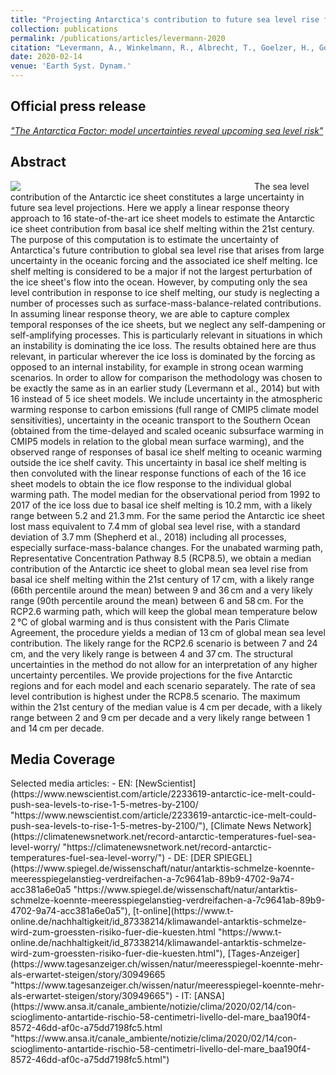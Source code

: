 ```yaml
---
title: "Projecting Antarctica's contribution to future sea level rise from basal ice shelf melt using linear response functions of 16 ice sheet models (LARMIP-2)"
collection: publications
permalink: /publications/articles/levermann-2020
citation: "Levermann, A., Winkelmann, R., Albrecht, T., Goelzer, H., Golledge, N. R., Greve, R., Huybrechts, P., Jordan, J., Leguy, G., Martin, D., Morlighem, M., Pattyn, F., Pollard, D., Quiquet, A., Rodehacke, C., Seroussi, H., Sutter, J., Zhang, T., Van Breedam, J., Calov, R., DeConto, R., Dumas, C., <b>Garbe, J.</b>, Gudmundsson, G. H., Hoffman, M. J., Humbert, A., Kleiner, T., Lipscomb, W. H., Meinshausen, M., Ng, E., Nowicki, S. M. J., Perego, M., Price, S. F., Saito, F., Schlegel, N.-J., Sun, S., and van de Wal, R. S. W.: <i>&quot;Projecting Antarctica's contribution to future sea level rise from basal ice shelf melt using linear response functions of 16 ice sheet models (LARMIP-2)&quot;</i>, Earth Syst. Dynam., 11, 35–76, DOI: <a href='https://doi.org/10.5194/esd-11-35-2020'>10.5194/esd-11-35-2020</a>, 2020."
date: 2020-02-14
venue: 'Earth Syst. Dynam.'
---
```


## Official press release
*["The Antarctica Factor: model uncertainties reveal upcoming sea level risk"](https://www.pik-potsdam.de/news/press-releases/the-antarctica-factor-model-uncertainties-reveal-upcoming-sea-level-risk "https://www.pik-potsdam.de/news/press-releases/the-antarctica-factor-model-uncertainties-reveal-upcoming-sea-level-risk")*

## Abstract
<div style="float: left; margin-right: 10px; width: 380px;">
    <img src="https://esd.copernicus.org/articles/11/35/2020/esd-11-35-2020-avatar-web.png">
</div>
The sea level contribution of the Antarctic ice sheet constitutes a large uncertainty in future sea level projections. Here we apply a linear response theory approach to 16 state-of-the-art ice sheet models to estimate the Antarctic ice sheet contribution from basal ice shelf melting within the 21st century. The purpose of this computation is to estimate the uncertainty of Antarctica's future contribution to global sea level rise that arises from large uncertainty in the oceanic forcing and the associated ice shelf melting. Ice shelf melting is considered to be a major if not the largest perturbation of the ice sheet's flow into the ocean. However, by computing only the sea level contribution in response to ice shelf melting, our study is neglecting a number of processes such as surface-mass-balance-related contributions. In assuming linear response theory, we are able to capture complex temporal responses of the ice sheets, but we neglect any self-dampening or self-amplifying processes. This is particularly relevant in situations in which an instability is dominating the ice loss. The results obtained here are thus relevant, in particular wherever the ice loss is dominated by the forcing as opposed to an internal instability, for example in strong ocean warming scenarios. In order to allow for comparison the methodology was chosen to be exactly the same as in an earlier study (Levermann et al., 2014) but with 16 instead of 5 ice sheet models. We include uncertainty in the atmospheric warming response to carbon emissions (full range of CMIP5 climate model sensitivities), uncertainty in the oceanic transport to the Southern Ocean (obtained from the time-delayed and scaled oceanic subsurface warming in CMIP5 models in relation to the global mean surface warming), and the observed range of responses of basal ice shelf melting to oceanic warming outside the ice shelf cavity. This uncertainty in basal ice shelf melting is then convoluted with the linear response functions of each of the 16 ice sheet models to obtain the ice flow response to the individual global warming path. The model median for the observational period from 1992 to 2017 of the ice loss due to basal ice shelf melting is 10.2 mm, with a likely range between 5.2 and 21.3 mm. For the same period the Antarctic ice sheet lost mass equivalent to 7.4 mm of global sea level rise, with a standard deviation of 3.7 mm (Shepherd et al., 2018) including all processes, especially surface-mass-balance changes. For the unabated warming path, Representative Concentration Pathway 8.5 (RCP8.5), we obtain a median contribution of the Antarctic ice sheet to global mean sea level rise from basal ice shelf melting within the 21st century of 17 cm, with a likely range (66th percentile around the mean) between 9 and 36 cm and a very likely range (90th percentile around the mean) between 6 and 58 cm. For the RCP2.6 warming path, which will keep the global mean temperature below 2 °C of global warming and is thus consistent with the Paris Climate Agreement, the procedure yields a median of 13 cm of global mean sea level contribution. The likely range for the RCP2.6 scenario is between 7 and 24 cm, and the very likely range is between 4 and 37 cm. The structural uncertainties in the method do not allow for an interpretation of any higher uncertainty percentiles. We provide projections for the five Antarctic regions and for each model and each scenario separately. The rate of sea level contribution is highest under the RCP8.5 scenario. The maximum within the 21st century of the median value is 4 cm per decade, with a likely range between 2 and 9 cm per decade and a very likely range between 1 and 14 cm per decade.

## Media Coverage
<div style="float: right; margin-left: 10px;">
    <script type='text/javascript' src='https://d1bxh8uas1mnw7.cloudfront.net/assets/embed.js'></script>
    <div data-badge-details="right" data-badge-type="medium-donut" data-doi="10.5194/esd-11-35-2020" data-condensed="true" class="altmetric-embed"></div>
</div>
Selected media articles:
- EN: [NewScientist](https://www.newscientist.com/article/2233619-antarctic-ice-melt-could-push-sea-levels-to-rise-1-5-metres-by-2100/ "https://www.newscientist.com/article/2233619-antarctic-ice-melt-could-push-sea-levels-to-rise-1-5-metres-by-2100/"), [Climate News Network](https://climatenewsnetwork.net/record-antarctic-temperatures-fuel-sea-level-worry/ "https://climatenewsnetwork.net/record-antarctic-temperatures-fuel-sea-level-worry/")
- DE: [DER SPIEGEL](https://www.spiegel.de/wissenschaft/natur/antarktis-schmelze-koennte-meeresspiegelanstieg-verdreifachen-a-7c9641ab-89b9-4702-9a74-acc381a6e0a5 "https://www.spiegel.de/wissenschaft/natur/antarktis-schmelze-koennte-meeresspiegelanstieg-verdreifachen-a-7c9641ab-89b9-4702-9a74-acc381a6e0a5"), [t-online](https://www.t-online.de/nachhaltigkeit/id_87338214/klimawandel-antarktis-schmelze-wird-zum-groessten-risiko-fuer-die-kuesten.html "https://www.t-online.de/nachhaltigkeit/id_87338214/klimawandel-antarktis-schmelze-wird-zum-groessten-risiko-fuer-die-kuesten.html"), [Tages-Anzeiger](https://www.tagesanzeiger.ch/wissen/natur/meeresspiegel-koennte-mehr-als-erwartet-steigen/story/30949665 "https://www.tagesanzeiger.ch/wissen/natur/meeresspiegel-koennte-mehr-als-erwartet-steigen/story/30949665")
- IT: [ANSA](https://www.ansa.it/canale_ambiente/notizie/clima/2020/02/14/con-scioglimento-antartide-rischio-58-centimetri-livello-del-mare_baa190f4-8572-46dd-af0c-a75dd7198fc5.html "https://www.ansa.it/canale_ambiente/notizie/clima/2020/02/14/con-scioglimento-antartide-rischio-58-centimetri-livello-del-mare_baa190f4-8572-46dd-af0c-a75dd7198fc5.html")
